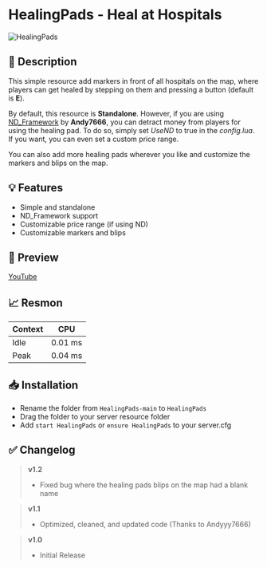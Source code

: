 # **HealingPads - Heal at Hospitals**
![HealingPads](https://user-images.githubusercontent.com/79053058/183048941-2f6c9dc8-98da-4e7c-8cde-f08ec660edd0.png)

## :bookmark_tabs: **Description** 
This simple resource add markers in front of all hospitals on the map, where players can get healed by stepping on them and pressing a button (default is **E**).

By default, this resource is **Standalone**. However, if you are using [ND_Framework](https://forum.cfx.re/t/updated-nd-framework-addons/4792200) by **Andy7666**, you can detract money from players for using the healing pad.
To do so, simply set *UseND* to true in the *config.lua*. If you want, you can even set a custom price range.

You can also add more healing pads wherever you like and customize the markers and blips on the map.

## :bulb: **Features** 
- Simple and standalone
- ND_Framework support
- Customizable price range (if using ND)
- Customizable markers and blips

## :eyes: **Preview** 
[YouTube](https://youtu.be/QV25L0r_Q9E)

## 📈 Resmon
| Context | CPU |
| ------------- | ------------- |
| Idle  | 0.01 ms  |
| Peak  | 0.04 ms  |

## 📥 Installation
- Rename the folder from `HealingPads-main` to `HealingPads`
- Drag the folder to your server resource folder
- Add `start HealingPads` or `ensure HealingPads` to your server.cfg 

## :white_check_mark: **Changelog**
> **v1.2**
> - Fixed bug where the healing pads blips on the map had a blank name

> **v1.1**
> - Optimized, cleaned, and updated code (Thanks to Andyyy7666)

> **v1.0**
> - Initial Release 
